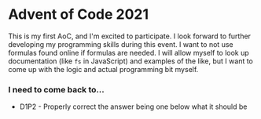 # Advent of Code 2021
This is my first AoC, and I'm excited to participate. I look forward to further developing my programming skills during this event. I want to not use formulas found online if formulas are needed. I will allow myself to look up documentation (like `fs` in JavaScript) and examples of the like, but I want to come up with the logic and actual programming bit myself.
### I need to come back to...
* D1P2 - Properly correct the answer being one below what it should be
